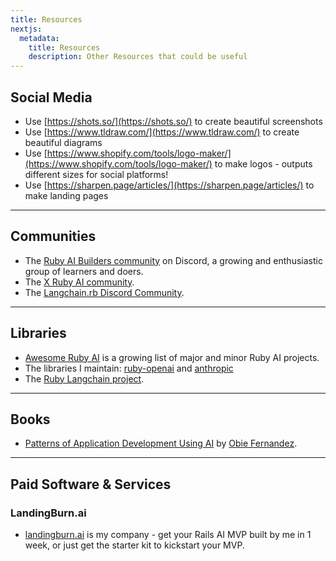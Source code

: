 ```yaml
---
title: Resources
nextjs:
  metadata:
    title: Resources
    description: Other Resources that could be useful
---
```


## Social Media

- Use [https://shots.so/](https://shots.so/) to create beautiful screenshots
- Use [https://www.tldraw.com/](https://www.tldraw.com/) to create beautiful diagrams
- Use [https://www.shopify.com/tools/logo-maker/](https://www.shopify.com/tools/logo-maker/) to make logos - outputs different sizes for social platforms!
- Use [https://sharpen.page/articles/](https://sharpen.page/articles/) to make landing pages

---

## Communities

- The [Ruby AI Builders community](https://discord.gg/SCPdqawMZS) on Discord, a growing and enthusiastic group of learners and doers.
- The [X Ruby AI community](https://x.com/i/communities/1709211359039078677).
- The [Langchain.rb Discord Community](https://discord.gg/EN9yHQAq7R).

---

## Libraries

- [Awesome Ruby AI](https://github.com/alexrudall/awesome-ruby-ai) is a growing list of major and minor Ruby AI projects.
- The libraries I maintain: [ruby-openai](https://github.com/alexrudall/ruby-openai) and [anthropic](https://github.com/alexrudall/anthropic)
- The [Ruby Langchain project](https://github.com/patterns-ai-core/langchainrb).

---

## Books

- [Patterns of Application Development Using AI](https://leanpub.com/patterns-of-application-development-using-ai) by [Obie Fernandez](https://x.com/obie).

---

## Paid Software & Services

### LandingBurn.ai

- [landingburn.ai](https://landingburn.ai) is my company - get your Rails AI MVP built by me in 1 week, or just get the starter kit to kickstart your MVP.
